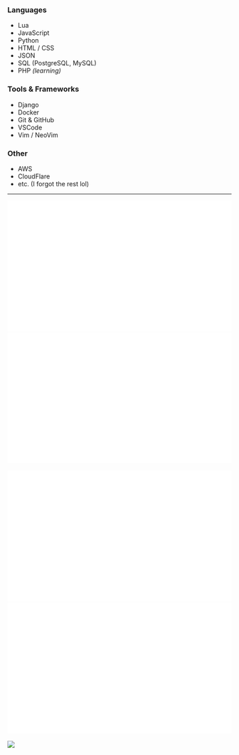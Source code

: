 ### Languages
- Lua
- JavaScript
- Python
- HTML / CSS
- JSON
- SQL (PostgreSQL, MySQL)
- PHP *(learning)*

### Tools & Frameworks
- Django
- Docker
- Git & GitHub
- VSCode
- Vim / NeoVim

### Other
- AWS
- CloudFlare
- etc. (I forgot the rest lol)

---

![](https://raw.githubusercontent.com/bexxi002/github-stats/master/generated/overview.svg#gh-dark-mode-only)
![](https://raw.githubusercontent.com/bexxi002/github-stats/master/generated/overview.svg#gh-light-mode-only)

![](https://raw.githubusercontent.com/bexxi002/github-stats/master/generated/languages.svg#gh-dark-mode-only)
![](https://raw.githubusercontent.com/bexxi002/github-stats/master/generated/languages.svg#gh-light-mode-only)

![](https://komarev.com/ghpvc/?username=bexxi002&style=pixel)
